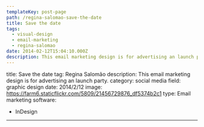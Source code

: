 ```yaml
---
templateKey: post-page
path: /regina-salomao-save-the-date
title: Save the date
tags:
  - visual-design
  - email-marketing
  - regina-salomao
date: 2014-02-12T15:04:10.000Z
description: This email marketing design is for advertising an launch party.
---
```


title: Save the date
tag: Regina Salomão
description: This email marketing design is for advertising an launch party.
category: social media
field: graphic design
date: 2014/2/12
image: https://farm6.staticflickr.com/5809/21456729876_df5374b2c1
type: Email marketing
software:
- InDesign
---

